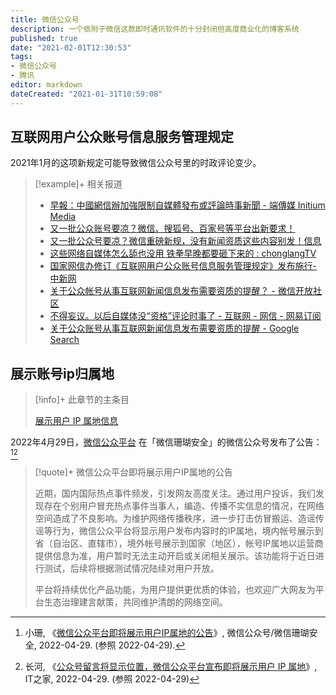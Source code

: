```yaml
---
title: 微信公众号
description: 一个依附于微信这款即时通讯软件的十分封闭但高度商业化的博客系统
published: true
date: "2021-02-01T12:30:53"
tags:
- 微信公众号
- 腾讯
editor: markdown
dateCreated: "2021-01-31T10:59:08"
---
```


## 互联网用户公众账号信息服务管理规定

2021年1月的这项新规定可能导致微信公众号里的时政评论变少。

> [!example]+ 相关报道
>
> +   [早報：中國網信辦加強限制自媒體發布或評論時事新聞 - 端傳媒 Initium Media](https://archive.is/YmWiK "https://theinitium.com/article/20210201-morning-brief/")
> +   [又一批公众账号要凉？微信、搜狐号、百家号等平台出新要求！](https://archive.is/6sViQ "https://mp.weixin.qq.com/s/VrJlhM2g_2jUBlw7n2sW1g")
> +   [又一批公众号要凉？微信重磅新规，没有新闻资质这些内容别发！信息](https://web.archive.org/web/20210130114632/https://www.sohu.com/a/447093398_282116)
> +   [这些网络自媒体怎么舔也没用 铁拳早晚都要砸下来的 : chonglangTV](https://archive.is/al7vo "https://old.reddit.com/r/chonglangTV/comments/l7mimq/这些网络自媒体怎么舔也没用_铁拳早晚都要砸下来的/")
> +   [国家网信办修订《互联网用户公众账号信息服务管理规定》发布施行-中新网](https://web.archive.org/web/20210130114832/http://www.chinanews.com/gn/2021/01-22/9394317.shtml)
> +   [关于公众帐号从事互联网新闻信息发布需要资质的提醒？ - 微信开放社区](https://web.archive.org/web/20210130175844/https://developers.weixin.qq.com/community/minihome/doc/000c00f9524608eddd9bbf1405b400)
> +   [不得妄议。以后自媒体没“资格”评论时事了 - 互联网 - 网信 - 网易订阅](https://web.archive.org/web/20210131090610/https://www.163.com/dy/article/G1KM2JO30511D7F2.html)
> +   [关于公众账号从事互联网新闻信息发布需要资质的提醒 - Google Search](https://archive.is/0txyg "https://www.google.com/search?q=关于公众账号从事互联网新闻信息发布需要资质的提醒")

## 展示账号ip归属地

> [!info]+ 此章节的主条目
>
> [展示用户 IP 属地信息](/censorship/展示用户_IP_属地信息.md)

2022年4月29日，[微信公众平台][] 在「微信珊瑚安全」的微信公众号发布了公告：[^weixin][^weixin_2]

[微信公众平台]: /company/腾讯/微信公众号.md

[^weixin]: 小珊, 《[微信公众平台即将展示用户IP属地的公告](http://archiveiya74codqgiixo33q62qlrqtkgmcitqx5u2oeqnmn5bpcbiyd.onion/T9Pp1 "https://mp.weixin.qq.com/s/Pzzuh56t9AmnYZsEZ3IEwA")》, 微信公众号/微信珊瑚安全, 2022-04-29. (参照 2022-04-29).

[^weixin_2]: 长河, 《[公众号留言将显示位置，微信公众平台宣布即将展示用户 IP 属地](https://www.ithome.com/0/616/019.htm)》, IT之家, 2022-04-29. (参照 2022-04-29)

> [!quote]+ 微信公众平台即将展示用户IP属地的公告
>
> 近期，国内国际热点事件频发，引发网友高度关注。通过用户投诉，我们发现存在个别用户冒充热点事件当事人，编造、传播不实信息的情况，在网络空间造成了不良影响。为维护网络传播秩序，进一步打击仿冒搬运、造谣传谣等行为，微信公众平台将显示用户发布内容时的IP属地，境内帐号展示到省（自治区、直辖市），境外帐号展示到国家（地区），帐号IP属地以运营商提供信息为准，用户暂时无法主动开启或关闭相关展示。该功能将于近日进行测试，后续将根据测试情况陆续对用户开放。
>
> 平台将持续优化产品功能，为用户提供更优质的体验，也欢迎广大网友为平台生态治理建言献策，共同维护清朗的网络空间。
